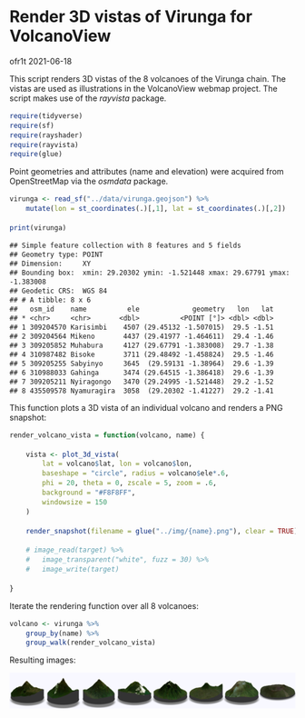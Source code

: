 Render 3D vistas of Virunga for VolcanoView
================
ofr1t
2021-06-18

This script renders 3D vistas of the 8 volcanoes of the Virunga chain.
The vistas are used as illustrations in the VolcanoView webmap project.
The script makes use of the *rayvista* package.

``` r
require(tidyverse)
require(sf)
require(rayshader)
require(rayvista)
require(glue)
```

Point geometries and attributes (name and elevation) were acquired from
OpenStreetMap via the *osmdata* package.

``` r
virunga <- read_sf("../data/virunga.geojson") %>%
    mutate(lon = st_coordinates(.)[,1], lat = st_coordinates(.)[,2])

print(virunga)
```

    ## Simple feature collection with 8 features and 5 fields
    ## Geometry type: POINT
    ## Dimension:     XY
    ## Bounding box:  xmin: 29.20302 ymin: -1.521448 xmax: 29.67791 ymax: -1.383008
    ## Geodetic CRS:  WGS 84
    ## # A tibble: 8 x 6
    ##   osm_id    name          ele             geometry   lon   lat
    ## * <chr>     <chr>       <dbl>          <POINT [°]> <dbl> <dbl>
    ## 1 309204570 Karisimbi    4507 (29.45132 -1.507015)  29.5 -1.51
    ## 2 309204564 Mikeno       4437 (29.41977 -1.464611)  29.4 -1.46
    ## 3 309205852 Muhabura     4127 (29.67791 -1.383008)  29.7 -1.38
    ## 4 310987482 Bisoke       3711 (29.48492 -1.458824)  29.5 -1.46
    ## 5 309205255 Sabyinyo     3645  (29.59131 -1.38964)  29.6 -1.39
    ## 6 310988033 Gahinga      3474 (29.64515 -1.386418)  29.6 -1.39
    ## 7 309205211 Nyiragongo   3470 (29.24995 -1.521448)  29.2 -1.52
    ## 8 435509578 Nyamuragira  3058  (29.20302 -1.41227)  29.2 -1.41

This function plots a 3D vista of an individual volcano and renders a
PNG snapshot:

``` r
render_volcano_vista = function(volcano, name) {
    
    vista <- plot_3d_vista(
        lat = volcano$lat, lon = volcano$lon,
        baseshape = "circle", radius = volcano$ele*.6,
        phi = 20, theta = 0, zscale = 5, zoom = .6,
        background = "#F8F8FF",
        windowsize = 150
    )

    render_snapshot(filename = glue("../img/{name}.png"), clear = TRUE)
    
    # image_read(target) %>%
    #   image_transparent("white", fuzz = 30) %>%
    #   image_write(target)
    
}
```

Iterate the rendering function over all 8 volcanoes:

``` r
volcano <- virunga %>% 
    group_by(name) %>%
    group_walk(render_volcano_vista)
```

Resulting images:

<img src="../img/Karisimbi.png" width="12.5%" /><img src="../img/Mikeno.png" width="12.5%" /><img src="../img/Muhabura.png" width="12.5%" /><img src="../img/Bisoke.png" width="12.5%" /><img src="../img/Sabyinyo.png" width="12.5%" /><img src="../img/Gahinga.png" width="12.5%" /><img src="../img/Nyiragongo.png" width="12.5%" /><img src="../img/Nyamuragira.png" width="12.5%" />

